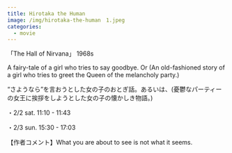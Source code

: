 ```yaml
---
title: Hirotaka the Human
image: /img/hirotaka-the-human　1.jpeg
categories:
  - movie
---
```

「The Hall of Nirvana」 1968s

A fairy-tale of a girl who tries to say goodbye. Or (An old-fashioned story of a girl who tries to greet the Queen of the melancholy party.)

“さようなら”を言おうとした女の子のおとぎ話。あるいは、(憂鬱なパーティーの女王に挨拶をしようとした女の子の懐かしき物語。)

・2/2 sat.  11:10 - 11:43

・2/3 sun.  15:30 - 17:03

【作者コメント】What you are about to see is not what it seems.
